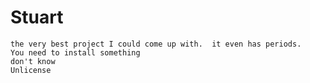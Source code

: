 # Stuart
    the very best project I could come up with.  it even has periods.
    You need to install something
    don't know
    Unlicense
  